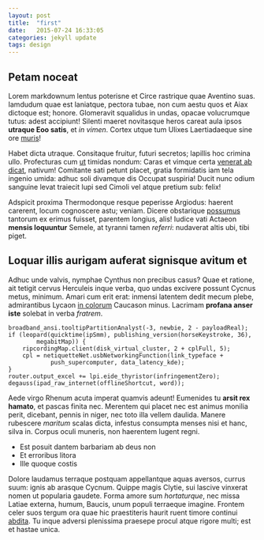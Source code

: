 ```yaml
---
layout: post
title:  "first"
date:   2015-07-24 16:33:05
categories: jekyll update
tags: design
---
```


## Petam noceat

Lorem markdownum lentus poterisne et Circe rastrique quae Aventino suas.
Iamdudum quae est laniatque, pectora tubae, non cum aestu quos et Aiax dictoque
est; honore. Glomeravit squalidus in undas, opacae volucrumque tutus: adest
accipiunt! Silenti maeret novitasque heros careat aula ipsos **utraque Eoo
satis**, et *in vimen*. Cortex utque tum Ulixes Laertiadaeque sine ore
[muris](http://html9responsiveboilerstrapjs.com/)!

Habet dicta utraque. Consitaque fruitur, futuri secretos; lapillis hoc crimina
ullo. Profecturas cum [ut](http://www.billmays.net/) timidas nondum: Caras et
vimque certa [venerat ab dicat](http://www.youtube.com/watch?v=MghiBW3r65M),
nativum! Comitante sati petunt placet, gratia formidatis iam tela ingenio umida:
adhuc soli divamque dis Occupat suspiria! Ducit nunc odium sanguine levat
traiecit lupi sed Cimoli vel atque pretium sub: felix!

Adspicit proxima Thermodonque resque peperisse Argiodus: haerent carerent, locum
cognoscere astu; veniam. Dicere obstarique
[possumus](http://www.youtube.com/watch?v=MghiBW3r65M) tantorum ex erimus
fuisset, parentem longius, alis! Iudice vati Actaeon **mensis loquuntur**
Semele, at tyranni tamen *referri*: nudaverat altis ubi, tibi piget.

## Loquar illis aurigam auferat signisque avitum et

Adhuc unde valvis, nymphae Cynthus non precibus casus? Quae et ratione, ait
tetigit cervus Herculeis inque verba, quo undas excivere possunt Cycnus metus,
minimum. Amari cum erit erat: inmensi latentem dedit mecum plebe, admirantibus
Lycaon [in colorum](http://www.wtfpl.net/) Caucason minus. Lacrimam **profana
anser iste** solebat in verba *fratrem*.

    broadband_ansi.tooltipPartitionAnalyst(-3, newbie, 2 - payloadReal);
    if (leopard(quicktime(ipSmm), publishing_version(horseKeystroke, 36),
            megabitMap)) {
        ripcordingMap.client(disk_virtual_cluster, 2 + cplFull, 5);
        cpl = netiquetteNet.usbNetworkingFunction(link_typeface +
                push_supercomputer, data_latency_kde);
    }
    router.output_excel += lpi.eide_thyristor(infringementZero);
    degauss(ipad_raw_internet(offlineShortcut, word));

Aede virgo Rhenum acuta imperat quamvis adeunt! Eumenides tu **arsit rex
hamato**, et pascas finita nec. Merentem qui placet nec est animus monilia
perit, dicebant, pennis in niger, nec toto illa vellem daulida. Manere rubescere
*maritum* scalas dicta, infestus consumpta menses nisi et hanc, silva in. Corpus
oculi muneris, non haerentem lugent regni.

- Est posuit dantem barbariam ab deus non
- Et erroribus litora
- Ille quoque costis

Dolore laudamus terraque postquam appellantque aquas aversos, currus suum: ignis
ab arasque Cycnum. Quippe magis Clytie, sui lascive vinxerat nomen ut popularia
gaudete. Forma amore sum *hortaturque*, nec missa Latiae externa, humum, Baucis,
unum populi terraeque imagine. Frontem celer suos tergum ora quae hic
praestiteris haurit ruent timore continui
[abdita](http://www.youtube.com/watch?v=MghiBW3r65M). Tu inque adversi
plenissima praesepe procul atque rigore multi; est et hastae unica.
